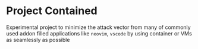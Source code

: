 # Project Contained

Experimental project to minimize the attack vector from many of commonly used addon filled applications like `neovim`, `vscode` by using container or VMs as seamlessly as possible

